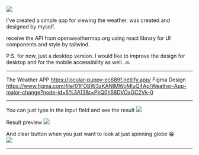 <img src='https://res.cloudinary.com/dlyijmtfx/image/upload/v1670665750/weatherapp/eartj-slow-unscreen_ljfihb.gif'></img>

I've created a simple app for viewing the weather. was created and designed by myself.

receive the API from openweathermap.org using react library for UI components and style by tailwind.

P.S. for now, just a desktop version. I would like to improve the design for desktop and for the mobile accessibility as well. 🔜

**************************************************************************************************
The Weather APP https://jocular-puppy-ec689f.netlify.app/
Figma Design https://www.figma.com/file/01FOBW3zKANlMWoMluQ4Ap/Weather-App-major-change?node-id=5%3A13&t=PkQ0h58DVOxGC2Vk-0

**************************************************************************************************

You can just type in the input field and see the result
<img src='https://res.cloudinary.com/dlyijmtfx/image/upload/v1670665201/weatherapp/preview_irc0mi.jpg'></img>

Result preview
<img src='https://res.cloudinary.com/dlyijmtfx/image/upload/v1670665201/weatherapp/preview2_rsjqvg.jpg'></img>

And clear button when you just want to look at just spinning globe 😁<br/>
<img src='https://res.cloudinary.com/dlyijmtfx/image/upload/v1670665261/weatherapp/clear_qcnj7z.jpg'></img>

**************************************************************************************************

